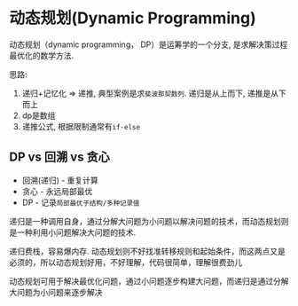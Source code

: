 # 动态规划(Dynamic Programming)
动态规划（dynamic programming， DP）是运筹学的一个分支, 是求解决策过程最优化的数学方法.

思路:
1. 递归+记忆化 => 递推, 典型案例是求`斐波那契数列`. 递归是从上而下, 递推是从下而上
1. dp是数组
1. 递推公式, 根据限制通常有`if-else`

## DP vs 回溯 vs 贪心
- 回溯(递归) - 重复计算
- 贪心 - 永远局部最优
- DP - 记录`局部最优子结构/多种记录值`

递归是一种调用自身，通过分解大问题为小问题以解决问题的技术，而动态规划则是一种利用小问题解决大问题的技术.

递归费栈，容易爆内存. 动态规划则不好找准转移规则和起始条件，而这两点又是必须的，所以动态规划好用，不好理解，代码很简单，理解很费劲儿

动态规划可用于解决最优化问题，通过小问题逐步构建大问题，而递归是通过分解大问题为小问题来逐步解决